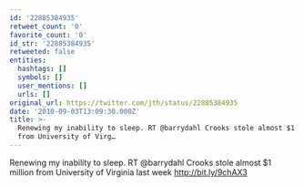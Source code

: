 ```yaml
---
id: '22885384935'
retweet_count: '0'
favorite_count: '0'
id_str: '22885384935'
retweeted: false
entities:
  hashtags: []
  symbols: []
  user_mentions: []
  urls: []
original_url: https://twitter.com/jth/status/22885384935
date: '2010-09-03T13:09:30.000Z'
title: >-
  Renewing my inability to sleep. RT @barrydahl Crooks stole almost $1 million
  from University of Virg…
---
```


Renewing my inability to sleep. RT @barrydahl Crooks stole almost $1 million from University of Virginia last week http://bit.ly/9chAX3